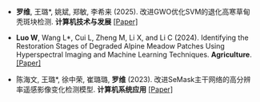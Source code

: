 - <strong>罗维</strong>, 王璐*, 姚斌, 郑敏, 李希来 (2025). 改进GWO优化SVM的退化高寒草甸秃斑块检测. <strong>计算机技术与发展</strong> [[Paper]](https://doi.org/10.20165/j.cnki.ISSN1673-629X.2025.0149)

- <strong>Luo W</strong>, Wang L*, Cui L, Zheng M, Li X, and Li C (2024). Identifying the Restoration Stages of Degraded Alpine Meadow Patches Using Hyperspectral Imaging and Machine Learning Techniques. <strong>Agriculture</strong>. [[Paper]](https://doi.org/10.3390/agriculture14071097)

- 陈海文, 王璐*, 徐中荣, 崔璐璐, <strong>罗维</strong> (2023). 改进SeMask主干网络的高分辨率遥感影像变化检测模型. <strong>计算机系统应用</strong> [[Paper]](https://doi.org/10.15888/j.cnki.csa.009304)